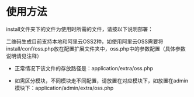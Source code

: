 # 使用方法

install文件夹下的文件为使用时所需的文件，请按以下说明部署：

二维码生成目前支持本地和阿里云OSS2种，如使用阿里云OSS需要将install/conf/oss.php放在配置扩展文件夹中，oss.php中的参数配置（具体参数说明请见注释）

* 正常情况下该文件的存放路径是：application/extra/oss.php

* 如需区分模块，不同模块走不同配置，请放置在对应模块下，如放置在admin模块下：application/admin/extra/oss.php